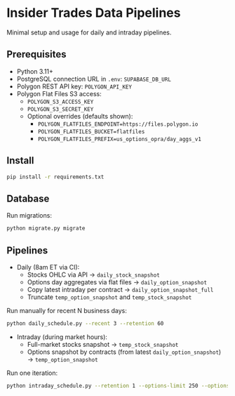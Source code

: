 # Insider Trades Data Pipelines

Minimal setup and usage for daily and intraday pipelines.

## Prerequisites

- Python 3.11+
- PostgreSQL connection URL in `.env`: `SUPABASE_DB_URL`
- Polygon REST API key: `POLYGON_API_KEY`
- Polygon Flat Files S3 access:
  - `POLYGON_S3_ACCESS_KEY`
  - `POLYGON_S3_SECRET_KEY`
  - Optional overrides (defaults shown):
    - `POLYGON_FLATFILES_ENDPOINT=https://files.polygon.io`
    - `POLYGON_FLATFILES_BUCKET=flatfiles`
    - `POLYGON_FLATFILES_PREFIX=us_options_opra/day_aggs_v1`

## Install

```bash
pip install -r requirements.txt
```

## Database

Run migrations:

```bash
python migrate.py migrate
```

## Pipelines

- Daily (8am ET via CI):
  - Stocks OHLC via API → `daily_stock_snapshot`
  - Options day aggregates via flat files → `daily_option_snapshot`
  - Copy latest intraday per contract → `daily_option_snapshot_full`
  - Truncate `temp_option_snapshot` and `temp_stock_snapshot`

Run manually for recent N business days:

```bash
python daily_schedule.py --recent 3 --retention 60
```

- Intraday (during market hours):
  - Full-market stocks snapshot → `temp_stock_snapshot`
  - Options snapshot by contracts (from latest `daily_option_snapshot`) → `temp_option_snapshot`

Run one iteration:

```bash
python intraday_schedule.py --retention 1 --options-limit 250 --options-batch-calls 50 --options-workers 20
```
